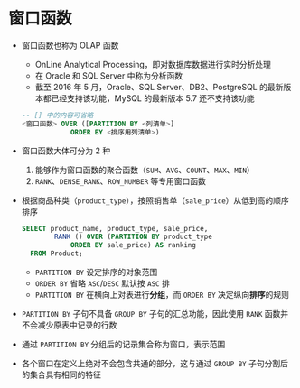 # 窗口函数
- 窗口函数也称为 OLAP 函数
    - OnLine Analytical Processing，即对数据库数据进行实时分析处理
    - 在 Oracle 和 SQL Server 中称为分析函数
    - 截至 2016 年 5 月，Oracle、SQL Server、DB2、PostgreSQL 的最新版本都已经支持该功能，MySQL 的最新版本 5.7 还不支持该功能

    ```sql
    -- [] 中的内容可省略
    <窗口函数> OVER ([PARTITION BY <列清单>]
                ORDER BY <排序用列清单>)
    ```

- 窗口函数大体可分为 2 种
    1. 能够作为窗口函数的聚合函数（`SUM`、`AVG`、`COUNT`、`MAX`、`MIN`）
    2. `RANK`、`DENSE_RANK`、`ROW_NUMBER` 等专用窗口函数
- 根据商品种类（`product_type`），按照销售单（`sale_price`）从低到高的顺序排序
	
    ```sql
    SELECT product_name, product_type, sale_price,
            RANK () OVER (PARTITION BY product_type
                ORDER BY sale_price) AS ranking
      FROM Product;
    ```

    - `PARTITION BY` 设定排序的对象范围
    - `ORDER BY` 省略 `ASC`/`DESC` 默认按 `ASC` 排
    - `PARTITION BY` 在横向上对表进行**分组**，而 `ORDER BY` 决定纵向**排序**的规则
- `PARTITION BY` 子句不具备 `GROUP BY` 子句的汇总功能，因此使用 `RANK` 函数并不会减少原表中记录的行数
- 通过 `PARTITION BY` 分组后的记录集合称为窗口，表示范围
- 各个窗口在定义上绝对不会包含共通的部分，这与通过 `GROUP BY` 子句分割后的集合具有相同的特征